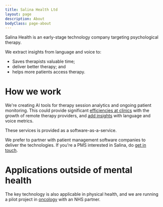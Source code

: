 ```yaml
---
title: Salina Health Ltd
layout: page
description: About
bodyClass: page-about
---
```


Salina Health is an early-stage technology company targeting psychological therapy.

We extract insights from language and voice to:

- Saves therapists valuable time;
- deliver better therapy; and
- helps more patients access therapy.

# How we work

We're creating AI tools for therapy session analytics and ongoing patient monitoring. This could provide significant [efficiencies at clinics](/mental-health) with the growth of remote therapy providers, and [add insights](/voice-markers) with language and voice metrics. 

These services is provided as a software-as-a-service.

We prefer to partner with patient management software companies to deliver the technologies. If you're a PMS interested in Salina, do [get in touch](/contact).

# Applications outside of mental health

The key technology is also applicable in physical health, and we are running a pilot project in [oncology](/oncology) with an NHS partner.
